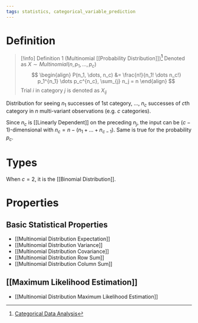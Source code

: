 ```yaml
---
tags: statistics, categorical_variable_prediction
---
```


# Definition

> [!info] Definition 1 (Multinomial [[Probability Distribution]])[^1]
> Denoted as $X \sim Multinomial(n, p_1, \dots, p_c)$
> $$
> \begin{align}
> P(n_1, \dots, n_c) &= \frac{n!}{n_1! \dots n_c!} p_1^{n_1} \dots p_c^{n_c}, \sum_{j} n_j = n
> \end{align}
> $$
> Trial $i$ in category $j$ is denoted as $X_{ij}$

Distribution for seeing $n_1$ successes of 1st category, $\dots$, $n_c$ successes of $c$th category in $n$ multi-variant observations (e.g. $c$ categories).

Since $n_c$ is [[Linearly Dependent]] on the preceding $n_j$, the input can be $(c-1)$-dimensional with $n_c = n - (n_1 + \dots + n_{c - 1})$. Same is true for the probability $p_c$.

# Types
When $c = 2$, it is the [[Binomial Distribution]].

# Properties
## Basic Statistical Properties
- [[Multinomial Distribution Expectation]]
- [[Multinomial Distribution Variance]]
- [[Multinomial Distribution Covariance]]
- [[Multinomial Distribution Row Sum]]
- [[Multinomial Distribution Column Sum]]

## [[Maximum Likelihood Estimation]]
- [[Multinomial Distribution Maximum Likelihood Estimation]]

[^1]: [Categorical Data Analysis](zotero://open-pdf/library/items/JZKRKD5L?page=24)